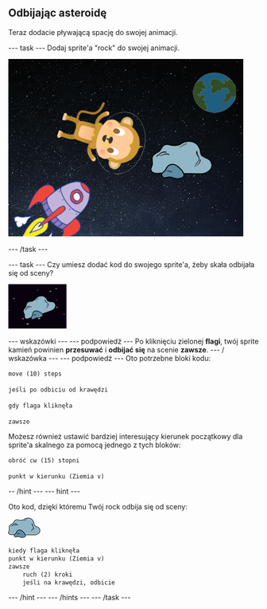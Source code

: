 ## Odbijając asteroidę

Teraz dodacie pływającą spację do swojej animacji.

\--- task \--- Dodaj sprite'a "rock" do swojej animacji.

![Dodanie sprita skalnego](images/space-rock-sprite.png)

\--- /task \---

\--- task \--- Czy umiesz dodać kod do swojego sprite'a, żeby skała odbijała się od sceny?

![Testowanie odbijającej skały](images/space-bounce-test.png)

\--- wskazówki \--- \--- podpowiedź \--- Po kliknięciu zielonej **flagi**, twój sprite kamień powinien **przesuwać** i **odbijać się** na scenie **zawsze**. \--- / wskazówka \--- \--- podpowiedź \--- Oto potrzebne bloki kodu:

```blocks3
move (10) steps

jeśli po odbiciu od krawędzi

gdy flaga kliknęła

zawsze
```

Możesz również ustawić bardziej interesujący kierunek początkowy dla sprite'a skalnego za pomocą jednego z tych bloków:

```blocks3
obróć cw (15) stopni

punkt w kierunku (Ziemia v)
```

-- /hint \--- \--- hint \---

Oto kod, dzięki któremu Twój rock odbija się od sceny:

![Sprajak skalny](images/sprite-rock.png)

```blocks3
kiedy flaga kliknęła
punkt w kierunku (Ziemia v)
zawsze
    ruch (2) kroki
    jeśli na krawędzi, odbicie
```

\--- /hint \--- \--- /hints \--- \--- /task \---